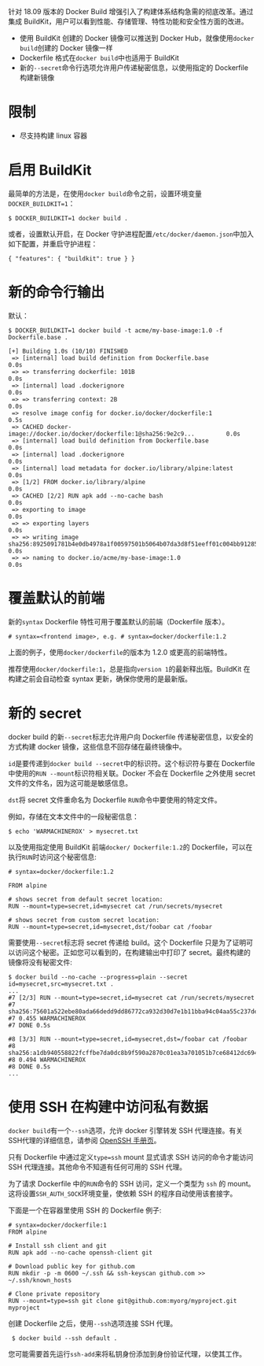 针对 18.09 版本的 Docker Build 增强引入了构建体系结构急需的彻底改革。通过集成 BuildKit，用户可以看到性能、存储管理、特性功能和安全性方面的改进。

- 使用 BuildKit 创建的 Docker 镜像可以推送到 Docker Hub，就像使用`docker build`创建的 Docker 镜像一样
- Dockerfile 格式在`docker build`中也适用于 BuildKit
- 新的`--secret`命令行选项允许用户传递秘密信息，以使用指定的 Dockerfile 构建新镜像

# 限制

- 尽支持构建 linux 容器

# 启用 BuildKit

最简单的方法是，在使用`docker build`命令之前，设置环境变量`DOCKER_BUILDKIT=1`：

```
$ DOCKER_BUILDKIT=1 docker build .
```

或者，设置默认开启，在 Docker 守护进程配置`/etc/docker/daemon.json`中加入如下配置，并重启守护进程：

```
{ "features": { "buildkit": true } }
```

# 新的命令行输出

默认：

```
$ DOCKER_BUILDKIT=1 docker build -t acme/my-base-image:1.0 -f Dockerfile.base .

[+] Building 1.0s (10/10) FINISHED
 => [internal] load build definition from Dockerfile.base   										0.0s
 => => transferring dockerfile: 101B                                            0.0s
 => [internal] load .dockerignore                                               0.0s
 => => transferring context: 2B                                                 0.0s
 => resolve image config for docker.io/docker/dockerfile:1                      0.5s
 => CACHED docker-image://docker.io/docker/dockerfile:1@sha256:9e2c9...         0.0s
 => [internal] load build definition from Dockerfile.base                       0.0s
 => [internal] load .dockerignore                                               0.0s
 => [internal] load metadata for docker.io/library/alpine:latest                0.0s
 => [1/2] FROM docker.io/library/alpine                                         0.0s
 => CACHED [2/2] RUN apk add --no-cache bash                                    0.0s
 => exporting to image                                                          0.0s
 => => exporting layers                                                         0.0s
 => => writing image sha256:8925091781b4e0db4978a1f00597501b5064b07da3d8f51eeff01c004bb91285         0.0s
 => => naming to docker.io/acme/my-base-image:1.0                               0.0s
```



# 覆盖默认的前端

新的`syntax` Dockerfile 特性可用于覆盖默认的前端（Dockerfile 版本）。

```
# syntax=<frontend image>, e.g. # syntax=docker/dockerfile:1.2
```

上面的例子，使用`docker/dockerfile`的版本为 1.2.0 或更高的前端特性。

推荐使用`docker/dockerfile:1`，总是指向`version 1`的最新释出版。BuildKit 在构建之前会自动检查 syntax 更新，确保你使用的是最新版。

# 新的 secret

docker build 的新`--secret`标志允许用户向 Dockerfile 传递秘密信息，以安全的方式构建 docker 镜像，这些信息不回存储在最终镜像中。

`id`是要传递到`docker build --secret`中的标识符。这个标识符与要在 Dockerfile 中使用的`RUN --mount`标识符相关联。Docker 不会在 Dockerfile 之外使用 secret 文件的文件名，因为这可能是敏感信息。

`dst`将 secret 文件重命名为 Dockerfile `RUN`命令中要使用的特定文件。

例如，存储在文本文件中的一段秘密信息：

```
$ echo 'WARMACHINEROX' > mysecret.txt
```

以及使用指定使用 BuildKit 前端`docker/ Dockerfile:1.2`的 Dockerfile，可以在执行`RUN`时访问这个秘密信息:

```
# syntax=docker/dockerfile:1.2

FROM alpine

# shows secret from default secret location:
RUN --mount=type=secret,id=mysecret cat /run/secrets/mysecret

# shows secret from custom secret location:
RUN --mount=type=secret,id=mysecret,dst/foobar cat /foobar
```

需要使用`--secret`标志将 secret 传递给 build。这个 Dockerfile 只是为了证明可以访问这个秘密。正如您可以看到的，在构建输出中打印了 secret。最终构建的镜像将没有秘密文件:

```
$ docker build --no-cache --progress=plain --secret id=mysecret,src=mysecret.txt .
...
#7 [2/3] RUN --mount=type=secret,id=mysecret cat /run/secrets/mysecret
#7 sha256:75601a522ebe80ada66dedd9dd86772ca932d30d7e1b11bba94c04aa55c237de
#7 0.455 WARMACHINEROX
#7 DONE 0.5s

#8 [3/3] RUN --mount=type=secret,id=mysecret,dst=/foobar cat /foobar
#8 sha256:a1db940558822fcffbe7da0dc8b9f590a2870c01ea3a701051b7ce68412dc694
#8 0.494 WARMACHINEROX
#8 DONE 0.5s
...
```

# 使用 SSH 在构建中访问私有数据

`docker build`有一个`--ssh`选项，允许 docker 引擎转发 SSH 代理连接。有关SSH代理的详细信息，请参阅 [OpenSSH 手册页](https://man.openbsd.org/ssh-agent)。

只有 Dockerfile 中通过定义`type=ssh` mount 显式请求 SSH 访问的命令才能访问 SSH 代理连接。其他命令不知道有任何可用的 SSH 代理。

为了请求 Dockerfile 中的`RUN`命令的 SSH 访问，定义一个类型为 `ssh` 的 mount。这将设置`SSH_AUTH_SOCK`环境变量，使依赖 SSH 的程序自动使用该套接字。

下面是一个在容器里使用 SSH 的 Dockerfile 例子:

```
# syntax=docker/dockerfile:1
FROM alpine

# Install ssh client and git
RUN apk add --no-cache openssh-client git

# Download public key for github.com
RUN mkdir -p -m 0600 ~/.ssh && ssh-keyscan github.com >> ~/.ssh/known_hosts

# Clone private repository
RUN --mount=type=ssh git clone git@github.com:myorg/myproject.git myproject
```

创建 Dockerfile 之后，使用`--ssh`选项连接 SSH 代理。

```
 $ docker build --ssh default .
```

您可能需要首先运行`ssh-add`来将私钥身份添加到身份验证代理，以使其工作。
